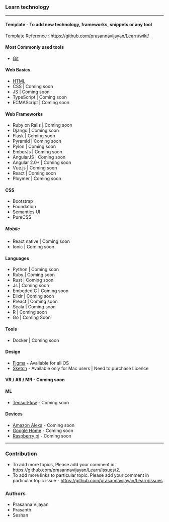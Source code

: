 ### Learn technology
---

#### Template - To add new technology, frameworks, snippets or any tool
Template Reference :  https://github.com/prasannavijayan/Learn/wiki/

#### Most Commonly used tools
- [Git](https://github.com/prasannavijayan/Learn/wiki/Git)

#### Web Basics
- [HTML](https://github.com/prasannavijayan/Learn/wiki/HTML)
- CSS | Coming soon
- JS | Coming soon
- TypeScript | Coming soon
- ECMAScript | Coming soon

#### Web Frameworks
- Ruby on Rails | Coming soon
- Django | Coming soon
- Flask | Coming soon
- Pyramid | Coming soon
- Pylon | Coming soon
- EmberJs | Coming soon
- AngularJS | Coming soon
- Angular 2.0+ | Coming soon
- Vue.js | Coming soon
- React | Coming soon
- Ploymer | Coming soon

#### CSS
- Bootstrap
- Foundation
- Semantics UI
- PureCSS

##### Mobile
- React native | Coming soon
- Ionic | Coming soon

#### Languages
- Python | Coming soon
- Ruby | Coming soon
- Rust | Coming soon
- Js | Coming soon
- Embeded C | Coming soon
- Elixir | Coming soon
- Preact | Coming soon
- Scala | Coming soon
- R | Coming soon
- Go | Coming Soon

#### Tools
- Docker | Coming soon

#### Design
- [Figma](https://www.figma.com) - Available for all OS
- [Sketch](https://www.sketchapp.com/) - Available only for Mac users | Need to purchase Licence

#### VR / AR / MR - Coming soon

#### ML
- [TensorFlow](https://www.tensorflow.org/) - Coming soon

#### Devices
- [Amazon Alexa](https://developer.amazon.com/alexa) - Coming soon
- [Google Home](https://www.youtube.com/watch?v=2KpLHdAURGo) - Coming soon
- [Raspberry pi](https://www.raspberrypi.org/) - Coming soon


---
### Contribution
 - To add more topics, Please add your comment in https://github.com/prasannavijayan/Learn/issues/2.
 - To add more links to particular topic. Please add your comment in particular topic issue - https://github.com/prasannavijayan/Learn/issues


### Authors
- Prasanna Vijayan
- Prasanth
- Seshan
